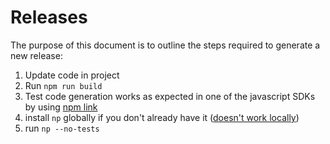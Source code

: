 # Releases

The purpose of this document is to outline the steps required to generate a new release:

1. Update code in project
2. Run `npm run build`
3. Test code generation works as expected in one of the javascript SDKs by using [npm link](https://medium.com/@alexishevia/the-magic-behind-npm-link-d94dcb3a81af)
4. install `np` globally if you don't already have it ([doesn't work locally](https://github.com/sindresorhus/np/issues/190#issuecomment-370035957))
5. run `np --no-tests`

